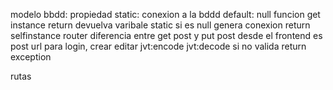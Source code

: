 modelo bbdd:
propiedad static: conexion a la bddd default: null
funcion get instance return devuelva varibale static
si es null genera conexion return selfinstance
router diferencia entre get post y put
post desde el frontend es post
url para login, crear editar
jvt:encode jvt:decode si no valida return exception


rutas